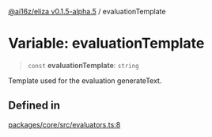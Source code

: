 [@ai16z/eliza v0.1.5-alpha.5](../index.md) / evaluationTemplate

# Variable: evaluationTemplate

> `const` **evaluationTemplate**: `string`

Template used for the evaluation generateText.

## Defined in

[packages/core/src/evaluators.ts:8](https://github.com/DamoclesLabs/NyxAgent/blob/main/packages/core/src/evaluators.ts#L8)
